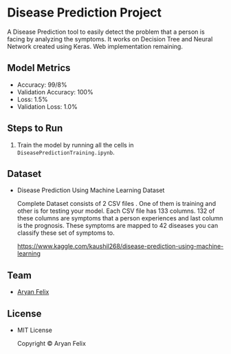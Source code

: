 # Disease Prediction Project
A Disease Prediction tool to easily detect the problem that a person is facing by analyzing the symptoms. It works on Decision Tree and Neural Network created using Keras. Web implementation remaining.

## Model Metrics
* Accuracy: 99/8%
* Validation Accuracy: 100%
* Loss: 1.5%
* Validation Loss: 1.0%

## Steps to Run
1. Train the model by running all the cells in `DiseasePredictionTraining.ipynb`.


## Dataset
* Disease Prediction Using Machine Learning Dataset
    
    Complete Dataset consists of 2 CSV files . One of them is training and other is for testing your model. Each CSV file has 133 columns. 132 of these columns are symptoms that a person experiences and last column is the prognosis. These symptoms are mapped to 42 diseases you can classify these set of symptoms to.
    
    https://www.kaggle.com/kaushil268/disease-prediction-using-machine-learning

## Team
* [Aryan Felix](https://github.com/AryanFelix)

## License
* MIT License

    Copyright © Aryan Felix
